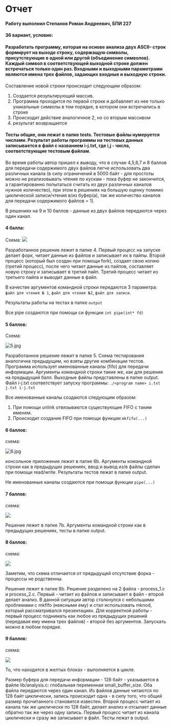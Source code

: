 # Отчет

#### Работу выполнил Степанов Роман Андреевич, БПИ 227

#### 36 вариант, условие:

#### Разработать программу, которая на основе анализа двух ASCII– строк формирует на выходе строку, содержащую символы, присутствующие в одной или другой (объединение символов). Каждый символ в соответствующей выходной строке должен встречаться только один раз. Входными и выходными параметрами являются имена трех файлов, задающих входные и выходную строки.



Составление новой строки происходит следующим образом: 

1. Создается результирующий массив.
2. Программа проходится по первой строке и добавляет из нее только уникальные символы в том порядке, в котором они встречались в строке
3. Происходит действие аналогичное 2, но со вторым массивом
4. результат возвращается



#### Тесты общие, они лежат в папке tests. Тестовые файлы нумеруется числами. Результат работы программы на тестовых данных записывается в файл с названием i-j.txt, где i,j - числа, соответствующие тестовым файлам.



Во время работы автор пришел к выводу, что в случае 4,5,6,7 и 8 баллов для передачи содержимого двух файлов легче использовать два различных канала (в силу ограничений в 5000 байт - для простоты можно не реализовывать чтение по кускам - пока буфер не закончится, а гарантированно попытаться считать из двух различных каналов нужное количество), при этом в решениях на большую оценку помимо циклической записи/чтения в/из буфер(а), так же количество каналов для передачи содержимого файлов = 1).

В решениях на 9 и 10 баллов - данные из двух файлов передаются через один канал. 



#### 4 балла: 

Схема: ![](4.jpg)

Разработанное решение лежит в папке 4. Первый процесс на запуске делает форк,  читает данные из файлов и записывает их в пайпы. Второй процесс (который был создан при помощи fork), создает свою копию (третий процесс), после чего читает данные из пайпов, составляет новую строку и записывает в третий пайп. Третий процесс читает из третьего пайпа и выводит данные в файл. 

В качестве аргументов командной строки передаются 3 параметра: `файл для чтения № 1`, `файл для чтения №2`, `файл для записи`.   

Результаты работы на тестах в папке `output`

Все pipe создаются при помощи си функции `int pipe(int* fd)`

#### 5 баллов:

Схема: 

![5.jpg](5.jpg)

Разработанное решение лежит в папке 5. Схема тестирования аналогична предыдущим, но взяты другие комбинации тестов. Программа использует именованные каналы (fifo) для передачи информации. Аргументы командной строки такие же, как для решения на предыдущий балл. Выходные файлы представлены в папке output. Файл i-j.txt соответствует запуску программы: `./<program name> i.txt j.txt i-j.txt`

Все именованные каналы создаются следующим образом:

1. При помощи unlink отвязываются существующие FIFO с таким именем.
2. Происходит создание FIFO при помощи функции `mkfifo(...)`

#### 6 баллов:

схема:

![6.jpg](6.jpg)

консольное приложение лежит в папке 6b. Аргументы командной строки как в предыдущих решениях, ввод и вывод из/в файлы сделан при помощи read/write. Результаты тестов лежат в папке  output. 

Не именованные каналы создаются при помощи функции `pipe(...)`

#### 7 баллов:

схема:

![](7.jpg)

Решение лежит в папке 7b. Аргументы командной строки как в предыдущих решениях, тесты в папке output.



#### 8 баллов:

схема:

![](8.jpg)

Заметим, что схема отличается от предыдущей отсутствие форка - процессы не родственны.

Решение лежит в папке 8b. Решение разделено на 2 файла - process_1.c и process_2.c. Первый - читает из файлов и записывает в файл - второй делает анализ. В данной ситуации автор столкнулся с небольшими проблемами с mkfifo (неясными ему) и стал использовать mknod, который рассматривался презентациях. Для корректной работы - первый процесс поднимать как любое из предыдущих решений (передавая ему имена трех файлов) - второй без аргументов. Запускать можно в любом порядке.

#### 9 баллов:

схема:

![](9.jpg)

То, что находится в желтых блоках - выполняется в цикле.

Размер буфера для передачи информации - 128 байт - указывается в файле lib/analysis.c: глобальная переменная small_buffer_size. Оба файла передаются через один канал. Из файлов данные читаются по 128 байт циклически, запись происходит одна - в силу того, что общий размер прочитанного становится известен. Второй процесс читает из канала так же циклически по 128 байт, делает анализ и отсылает данные обратно так же через одну запись. Первый процесс читает из канала циклически и сразу же записывает в файл. Тесты лежат в output.
